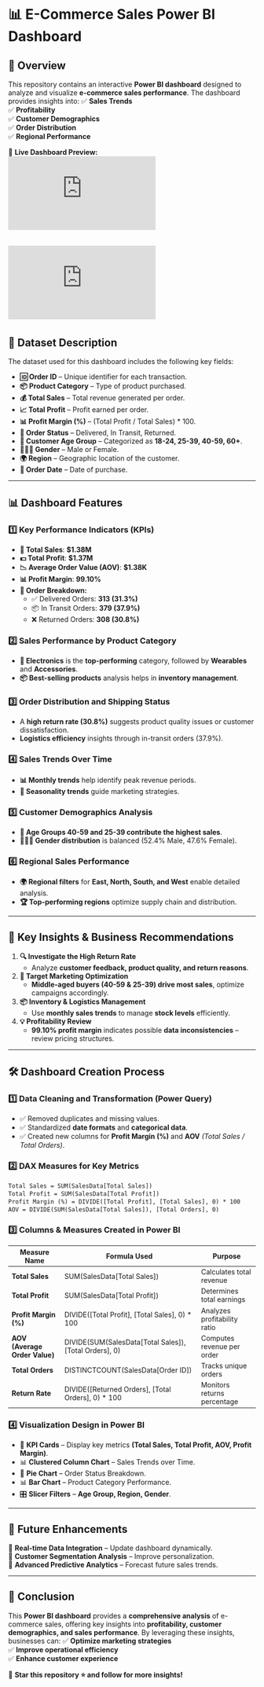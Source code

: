 # **📊 E-Commerce Sales Power BI Dashboard**

## **📌 Overview**
This repository contains an interactive **Power BI dashboard** designed to analyze and visualize **e-commerce sales performance**. The dashboard provides insights into:
✅ **Sales Trends**  
✅ **Profitability**  
✅ **Customer Demographics**  
✅ **Order Distribution**  
✅ **Regional Performance**  

📌 **Live Dashboard Preview:**  
![E-Commerce Sales Dashboard](https://github.com/TayyabInsights/PostgreSQL-Data-Analysis-Project/blob/main/E-commerce-Sales-Analysis-%26-Forecasting-Using-Data-Analytics-Project%20/PowerBI_Dashboards/ecommerce_sales%20Copy.pdf)

![E-Commerce Sales Dashboard](https://github.com/TayyabInsights/PostgreSQL-Data-Analysis-Project/blob/main/E-commerce-Sales-Analysis-%26-Forecasting-Using-Data-Analytics-Project%20/PowerBI_Dashboards/ecommerce_sales%20Copy.pdf)
---

## **📂 Dataset Description**
The dataset used for this dashboard includes the following key fields:
- **🆔 Order ID** – Unique identifier for each transaction.
- **📦 Product Category** – Type of product purchased.
- **💰 Total Sales** – Total revenue generated per order.
- **📈 Total Profit** – Profit earned per order.
- **📊 Profit Margin (%)** – (Total Profit / Total Sales) * 100.
- **🚚 Order Status** – Delivered, In Transit, Returned.
- **👥 Customer Age Group** – Categorized as **18-24, 25-39, 40-59, 60+**.
- **🧑‍🤝‍🧑 Gender** – Male or Female.
- **🌍 Region** – Geographic location of the customer.
- **📅 Order Date** – Date of purchase.

---

## **📊 Dashboard Features**
### **1️⃣ Key Performance Indicators (KPIs)**
- **🛒 Total Sales**: **$1.38M**
- **💵 Total Profit**: **$1.37M**
- **📉 Average Order Value (AOV)**: **$1.38K**
- **📊 Profit Margin**: **99.10%**
- **🚚 Order Breakdown:**
  - ✅ Delivered Orders: **313 (31.3%)**
  - 📦 In Transit Orders: **379 (37.9%)**
  - ❌ Returned Orders: **308 (30.8%)**

### **2️⃣ Sales Performance by Product Category**
- **📡 Electronics** is the **top-performing** category, followed by **Wearables** and **Accessories**.
- **📦 Best-selling products** analysis helps in **inventory management**.

### **3️⃣ Order Distribution and Shipping Status**
- A **high return rate (30.8%)** suggests product quality issues or customer dissatisfaction.
- **Logistics efficiency** insights through in-transit orders (37.9%).

### **4️⃣ Sales Trends Over Time**
- **📊 Monthly trends** help identify peak revenue periods.
- **📅 Seasonality trends** guide marketing strategies.

### **5️⃣ Customer Demographics Analysis**
- **👥 Age Groups 40-59 and 25-39 contribute the highest sales**.
- **🧑‍🤝‍🧑 Gender distribution** is balanced (52.4% Male, 47.6% Female).

### **6️⃣ Regional Sales Performance**
- **🌍 Regional filters** for **East, North, South, and West** enable detailed analysis.
- **🏆 Top-performing regions** optimize supply chain and distribution.

---

## **📌 Key Insights & Business Recommendations**
1. **🔍 Investigate the High Return Rate**
   - Analyze **customer feedback, product quality, and return reasons**.
2. **🎯 Target Marketing Optimization**
   - **Middle-aged buyers (40-59 & 25-39) drive most sales**, optimize campaigns accordingly.
3. **📦 Inventory & Logistics Management**
   - Use **monthly sales trends** to manage **stock levels** efficiently.
4. **💡 Profitability Review**
   - **99.10% profit margin** indicates possible **data inconsistencies** – review pricing structures.

---

## **🛠 Dashboard Creation Process**

### **1️⃣ Data Cleaning and Transformation (Power Query)**
- ✅ Removed duplicates and missing values.
- ✅ Standardized **date formats** and **categorical data**.
- ✅ Created new columns for **Profit Margin (%)** and **AOV** *(Total Sales / Total Orders)*.

### **2️⃣ DAX Measures for Key Metrics**
```DAX
Total Sales = SUM(SalesData[Total Sales])
Total Profit = SUM(SalesData[Total Profit])
Profit Margin (%) = DIVIDE([Total Profit], [Total Sales], 0) * 100
AOV = DIVIDE(SUM(SalesData[Total Sales]), [Total Orders], 0)
```

### **3️⃣ Columns & Measures Created in Power BI**
| **Measure Name**           | **Formula Used**  | **Purpose** |
|---------------------------|-----------------|-------------|
| **Total Sales**          | SUM(SalesData[Total Sales]) | Calculates total revenue |
| **Total Profit**         | SUM(SalesData[Total Profit]) | Determines total earnings |
| **Profit Margin (%)**    | DIVIDE([Total Profit], [Total Sales], 0) * 100 | Analyzes profitability ratio |
| **AOV (Average Order Value)** | DIVIDE(SUM(SalesData[Total Sales]), [Total Orders], 0) | Computes revenue per order |
| **Total Orders**         | DISTINCTCOUNT(SalesData[Order ID]) | Tracks unique orders |
| **Return Rate**          | DIVIDE([Returned Orders], [Total Orders], 0) * 100 | Monitors returns percentage |

### **4️⃣ Visualization Design in Power BI**
- 📌 **KPI Cards** – Display key metrics **(Total Sales, Total Profit, AOV, Profit Margin)**.
- 📊 **Clustered Column Chart** – Sales Trends over Time.
- 🍕 **Pie Chart** – Order Status Breakdown.
- 📊 **Bar Chart** – Product Category Performance.
- 🎛 **Slicer Filters** – **Age Group, Region, Gender**.

---

## **🚀 Future Enhancements**
📌 **Real-time Data Integration** – Update dashboard dynamically.  
📌 **Customer Segmentation Analysis** – Improve personalization.  
📌 **Advanced Predictive Analytics** – Forecast future sales trends.  

---

## **📢 Conclusion**
This **Power BI dashboard** provides a **comprehensive analysis** of e-commerce sales, offering key insights into **profitability, customer demographics, and sales performance**. By leveraging these insights, businesses can:
✅ **Optimize marketing strategies**  
✅ **Improve operational efficiency**  
✅ **Enhance customer experience**  

📌 **Star this repository ⭐ and follow for more insights!**
